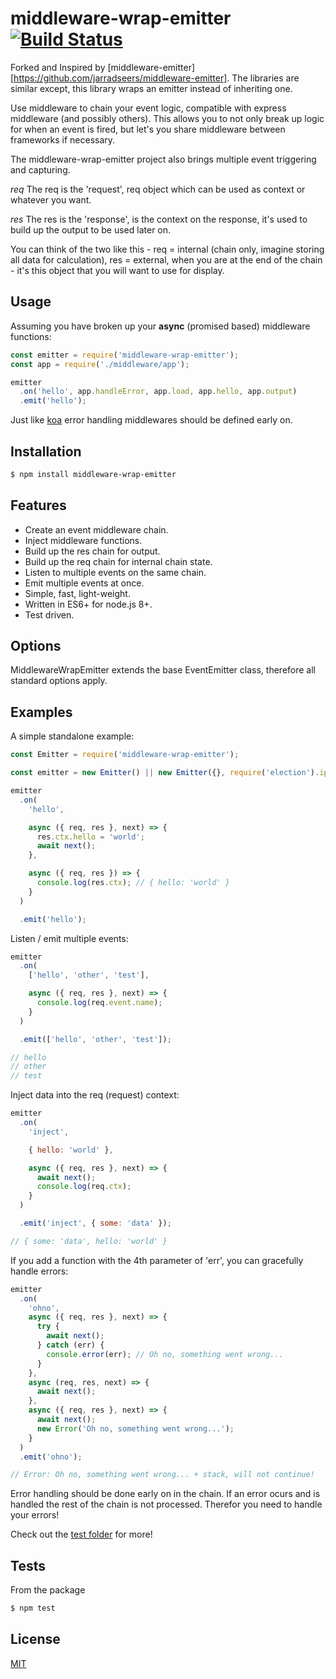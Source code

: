 # middleware-wrap-emitter [![Build Status](https://travis-ci.org/nmccready/middleware-wrap-emitter.svg)](https://travis-ci.org/nmccready/middleware-wrap-emitter)

Forked and Inspired by [middleware-emitter][https://github.com/jarradseers/middleware-emitter]. The libraries are similar except, this library wraps an emitter instead of inheriting one.

Use middleware to chain your event logic, compatible with express middleware (and possibly others). This allows you to not only break up logic for when an event is fired, but let's you share middleware between frameworks if necessary.

The middleware-wrap-emitter project also brings multiple event triggering and capturing.

_req_ The req is the 'request', req object which can be used as context or whatever you want.

_res_ The res is the 'response', is the context on the response, it's used to build up the output to be used later on.

You can think of the two like this - req = internal (chain only, imagine storing all data for calculation), res = external, when you are at the end of the chain - it's this object that you will want to use for display.

## Usage

Assuming you have broken up your **async** (promised based) middleware functions:

```js
const emitter = require('middleware-wrap-emitter');
const app = require('./middleware/app');

emitter
  .on('hello', app.handleError, app.load, app.hello, app.output)
  .emit('hello');
```

Just like [koa](https://github.com/koajs/koa/blob/master/docs/error-handling.md) error handling middlewares should be defined early on.

## Installation

```sh
$ npm install middleware-wrap-emitter
```

## Features

* Create an event middleware chain.
* Inject middleware functions.
* Build up the res chain for output.
* Build up the req chain for internal chain state.
* Listen to multiple events on the same chain.
* Emit multiple events at once.
* Simple, fast, light-weight.
* Written in ES6+ for node.js 8+.
* Test driven.

## Options

MiddlewareWrapEmitter extends the base EventEmitter class, therefore all standard options apply.

## Examples

A simple standalone example:

```js
const Emitter = require('middleware-wrap-emitter');

const emitter = new Emitter() || new Emitter({}, require('election').ipcMain);

emitter
  .on(
    'hello',

    async ({ req, res }, next) => {
      res.ctx.hello = 'world';
      await next();
    },

    async ({ req, res }) => {
      console.log(res.ctx); // { hello: 'world' }
    }
  )

  .emit('hello');
```

Listen / emit multiple events:

```js
emitter
  .on(
    ['hello', 'other', 'test'],

    async ({ req, res }, next) => {
      console.log(req.event.name);
    }
  )

  .emit(['hello', 'other', 'test']);

// hello
// other
// test
```

Inject data into the req (request) context:

```js
emitter
  .on(
    'inject',

    { hello: 'world' },

    async ({ req, res }, next) => {
      await next();
      console.log(req.ctx);
    }
  )

  .emit('inject', { some: 'data' });

// { some: 'data', hello: 'world' }
```

If you add a function with the 4th parameter of 'err', you can gracefully handle errors:

```js
emitter
  .on(
    'ohno',
    async ({ req, res }, next) => {
      try {
        await next();
      } catch (err) {
        console.error(err); // Oh no, something went wrong...
      }
    },
    async (req, res, next) => {
      await next();
    },
    async ({ req, res }, next) => {
      await next();
      new Error('Oh no, something went wrong...');
    }
  )
  .emit('ohno');

// Error: Oh no, something went wrong... + stack, will not continue!
```

Error handling should be done early on in the chain. If an error ocurs and is handled the rest of the chain is not processed. Therefor you need to handle your errors!

Check out the [test folder](test) for more!

## Tests

From the package

```bash
$ npm test
```

## License

[MIT](LICENSE)
